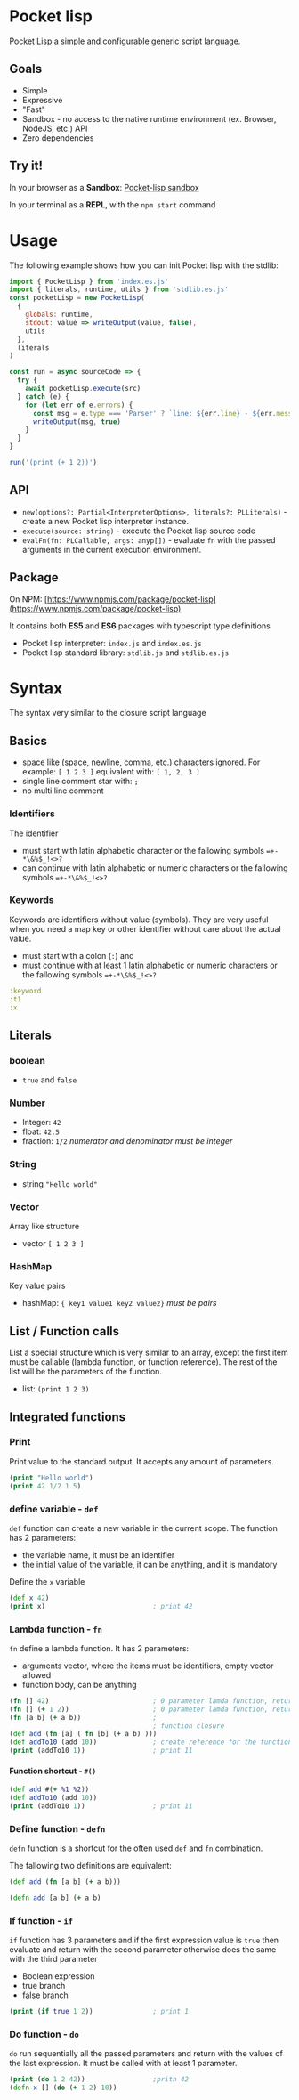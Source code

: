 # Pocket lisp

Pocket Lisp a simple and configurable generic script language.

## Goals

- Simple
- Expressive
- "Fast"
- Sandbox - no access to the native runtime environment (ex. Browser, NodeJS, etc.) API
- Zero dependencies

## Try it!

In your browser as a **Sandbox**: [Pocket-lisp sandbox](https://maxinteger.github.io/pocket-lisp-page/sandbox.html)

In your terminal as a **REPL**, with the `npm start` command

# Usage

The following example shows how you can init Pocket lisp with the stdlib:

```js
import { PocketLisp } from 'index.es.js'
import { literals, runtime, utils } from 'stdlib.es.js'
const pocketLisp = new PocketLisp(
  {
    globals: runtime,
    stdout: value => writeOutput(value, false),
    utils
  },
  literals
)

const run = async sourceCode => {
  try {
    await pocketLisp.execute(src)
  } catch (e) {
    for (let err of e.errors) {
      const msg = e.type === 'Parser' ? `line: ${err.line} - ${err.message}` : err.message
      writeOutput(msg, true)
    }
  }
}

run('(print (+ 1 2))')
```

## API

- `new(options?: Partial<InterpreterOptions>, literals?: PLLiterals)` - create a new Pocket lisp interpreter instance.
- `execute(source: string)` - execute the Pocket lisp source code
- `evalFn(fn: PLCallable, args: anyp[])` - evaluate `fn` with the passed arguments in the current execution environment.

## Package

On NPM: [https://www.npmjs.com/package/pocket-lisp](https://www.npmjs.com/package/pocket-lisp)

It contains both **ES5** and **ES6** packages with typescript type definitions

- Pocket lisp interpreter: `index.js` and `index.es.js`
- Pocket lisp standard library: `stdlib.js` and `stdlib.es.js`

# Syntax

The syntax very similar to the closure script language

## Basics

- space like (space, newline, comma, etc.) characters ignored.
  For example: `[ 1 2 3 ]` equivalent with: `[ 1, 2, 3 ]`
- single line comment star with: `;`
- no multi line comment

### Identifiers

The identifier

- must start with latin alphabetic character or the fallowing symbols `=+-*\&%$_!<>?`
- can continue with latin alphabetic or numeric characters or the fallowing symbols `=+-*\&%$_!<>?`

### Keywords

Keywords are identifiers without value (symbols). They are very useful when you need a map key or other identifier without care about the actual value.

- must start with a colon (`:`) and
- must continue with at least 1 latin alphabetic or numeric characters or the fallowing symbols `=+-*\&%$_!<>?`

```clojure
:keyword
:t1
:x
```

## Literals

### boolean

- `true` and `false`

### Number

- Integer: `42`
- float: `42.5`
- fraction: `1/2` _numerator and denominator must be integer_

### String

- string `"Hello world"`

### Vector

Array like structure

- vector `[ 1 2 3 ]`

### HashMap

Key value pairs

- hashMap: `{ key1 value1 key2 value2}` _must be pairs_

## List / Function calls

List a special structure which is very similar to an array,
except the first item must be callable (lambda function, or function reference).
The rest of the list will be the parameters of the function.

- list: `(print 1 2 3)`

## Integrated functions

### Print

Print value to the standard output. It accepts any amount of parameters.

```clojure
(print "Hello world")
(print 42 1/2 1.5)
```

### define variable - `def`

`def` function can create a new variable in the current scope.
The function has 2 parameters:

- the variable name, it must be an identifier
- the initial value of the variable, it can be anything, and it is mandatory

Define the `x` variable

```clojure
(def x 42)
(print x)                           ; print 42
```

### Lambda function - `fn`

`fn` define a lambda function. It has 2 parameters:

- arguments vector, where the items must be identifiers, empty vector allowed
- function body, can be anything

```clojure
(fn [] 42)                          ; 0 parameter lamda function, returns with 42
(fn [] (+ 1 2))                     ; 0 parameter lamda function, returns with 3
(fn [a b] (+ a b))                  ;  
                                    ; function closure
(def add (fn [a] ( fn [b] (+ a b) )))
(def addTo10 (add 10))              ; create reference for the function
(print (addTo10 1))                 ; print 11
```

#### Function shortcut - `#()`

```clojure
(def add #(+ %1 %2))
(def addTo10 (add 10))
(print (addTo10 1))                 ; print 11
```

### Define function - `defn`

`defn` function is a shortcut for the often used `def` and `fn` combination.

The fallowing two definitions are equivalent:

```clojure
(def add (fn [a b] (+ a b)))

(defn add [a b] (+ a b)
```

### If function - `if`

`if` function has 3 parameters and if the first expression value is `true` then evaluate and return with the second parameter otherwise does the same with the third parameter

- Boolean expression
- true branch
- false branch

```clojure
(print (if true 1 2))               ; print 1
```

### Do function - `do`

`do` run sequentially all the passed parameters and return with the values of the last expression. It must be called with at least 1 parameter.

```clojure
(print (do 1 2 42))                 ;pritn 42
(defn x [] (do (+ 1 2) 10))
```
